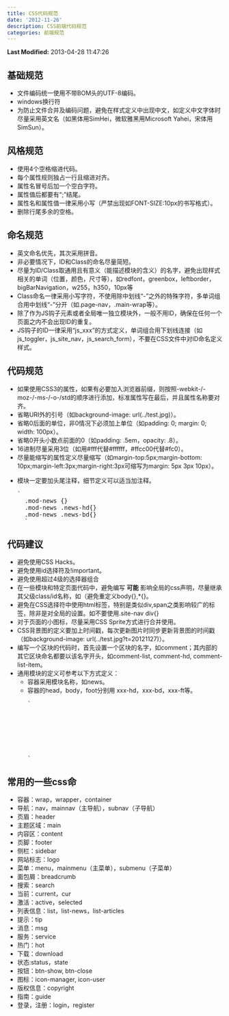 ```yaml
---
title: CSS代码规范
date: '2012-11-26'
description: CSS前端代码规范
categories: 前端规范
---
```


**Last Modified:** 2013-04-28 11:47:26

## 基础规范
* 文件编码统一使用不带BOM头的UTF-8编码。
* windows换行符
* 为防止文件合并及编码问题，避免在样式定义中出现中文，如定义中文字体时尽量采用英文名（如黑体用SimHei，微软雅黑用Microsoft Yahei，宋体用SimSun）。

## 风格规范
* 使用4个空格缩进代码。
* 每个属性规则独占一行且缩进对齐。
* 属性名冒号后加一个空白字符。
* 属性值后都要有“;”结尾。
* 属性名和属性值一律采用小写（严禁出现如FONT-SIZE:10px的书写格式）。
* 删除行尾多余的空格。

## 命名规范
* 英文命名优先，其次采用拼音。
* 非必要情况下，ID和Class的命名尽量简短。
* 尽量为ID/Class取通用且有意义（能描述模块的含义）的名字，避免出现样式相关的单词（位置，颜色，尺寸等），如redfont，greenbox，leftborder，bigBarNavigation，w255，h350，10px等
* Class命名一律采用小写字符，不使用除中划线“-”之外的特殊字符，多单词组合用中划线“-”分开（如.page-nav，.main-wrap等）。
* 除了作为JS钩子元素或者全局唯一独立模块外，一般不用ID，确保在任何一个页面之内不会出现ID的重复。
* JS钩子的ID一律采用“js\_xxx”的方式定义，单词组合用下划线连接（如js\_toggler，js\_site_nav，js\_search_form），不要在CSS文件中对ID命名定义样式。

## 代码规范
* 如果使用CSS3的属性，如果有必要加入浏览器前缀，则按照-webkit-/-moz-/-ms-/-o-/std的顺序进行添加，标准属性写在最后，并且属性名称要对齐。
* 省略URI外的引号（如background-image: url(../test.jpg)）。
* 省略0后面的单位，非0情况下必须加上单位（如padding: 0; margin: 0; width: 100px）。
* 省略0开头小数点前面的0（如padding: .5em，opacity: .8）。
* 16进制尽量采用3位（如用#fff代替#ffffff，#ffcc00代替#fc0）。
* 尽量能缩写的属性定义尽量缩写（如margin-top:5px;margin-bottom: 10px;margin-left:3px;margin-right:3px可缩写为margin: 5px 3px 10px）。
- 模块一定要加头尾注释，细节定义可以适当加注释。
    <pre>`<!-- news begin -->
    .mod-news {}
    .mod-news .news-hd{}
    .mod-news .news-bd{}
    <!-- news end -->`</pre>

## 代码建议
* 避免使用CSS Hacks。
* 避免使用id选择符及!important。
* 避免使用超过4级的选择器组合
* 在一些模块和特定页面代码中，避免编写 **可能** 影响全局的css声明，尽量继承其父级class/id名称，如（避免重定义body{},*{}。
* 避免在CSS选择符中使用html标签，特别是类似div,span之类影响较广的标签，除非是对全局的设置。如不要使用.site-nav div{} 
* 对于页面的小图标，尽量采用CSS Sprite方式进行合并使用。
* CSS背景图的定义要加上时间戳，每次更新图片时同步更新背景图的时间戳（如background-image: url(../test.jpg?t=20121127)）。
* 编写一个区块的代码时，首先设置一个区块的名字，如comment；其内部的其它区块命名都要以该名字开头，如comment-list, comment-hd, comment-list-item。
* 通用模块的定义可参考以下方式定义：
  * 容器采用模块名称，如news。
  * 容器的head，body，foot分别用 xxx-hd，xxx-bd，xxx-ft等。
    <pre>`<div class="news">
            <div class="news-hd"></div>
            <div class="news-bd"></div>
            <div class="news-ft"></div>
    </div>`</pre>

## 常用的一些css命
* 容器：wrap，wrapper，container
* 导航：nav，mainnav（主导航），subnav（子导航）
* 页眉：header
* 主题区域：main
* 内容区：content
* 页脚：footer
* 侧栏：sidebar
* 网站标志：logo
* 菜单：menu，mainmenu（主菜单），submenu（子菜单）
* 面包屑：breadcrumb
* 搜索：search
* 当前：current，cur
* 激活：active，selected
* 列表信息：list，list-news，list-articles
* 提示：tip
* 消息：msg
* 服务：service
* 热门：hot
* 下载：download
* 状态:status，state
* 按钮：btn-show, btn-close
* 图标：icon-manager, icon-user
* 版权信息：copyright
* 指南：guide
* 登录，注册：login，register
